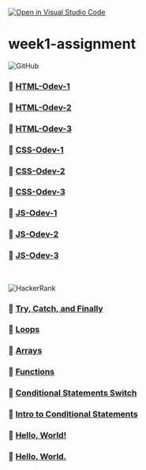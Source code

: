 [![Open in Visual Studio Code](https://classroom.github.com/assets/open-in-vscode-f059dc9a6f8d3a56e377f745f24479a46679e63a5d9fe6f495e02850cd0d8118.svg)](https://classroom.github.com/online_ide?assignment_repo_id=7349901&assignment_repo_type=AssignmentRepo)

# week1-assignment

![GitHub](https://img.shields.io/badge/github-%23121011.svg?style=for-the-badge&logo=github&logoColor=white)

### 🔗 [**HTML-Odev-1**](https://github.com/NijatBakhtiyar/HTML-Odev-1)

### 🔗 [**HTML-Odev-2**](https://github.com/NijatBakhtiyar/HTML-Odev-2)

### 🔗 [**HTML-Odev-3**](https://github.com/NijatBakhtiyar/HTML-Odev-3)

### 🔗 [**CSS-Odev-1**](https://github.com/NijatBakhtiyar/CSS-Odev-1)

### 🔗 [**CSS-Odev-2**](https://github.com/NijatBakhtiyar/CSS-Odev-2)

### 🔗 [**CSS-Odev-3**](https://github.com/NijatBakhtiyar/CSS-Odev-3)

### 🔗 [**JS-Odev-1**](https://github.com/NijatBakhtiyar/JS-Odev-1)

### 🔗 [**JS-Odev-2**](https://github.com/NijatBakhtiyar/JS-Odev-2)

### 🔗 [**JS-Odev-3**](https://github.com/NijatBakhtiyar/JS-Odev-3)

&nbsp;

![HackerRank](https://img.shields.io/badge/-Hackerrank-2EC866?style=for-the-badge&logo=HackerRank&logoColor=white)

### 🔗 [**Try, Catch, and Finally**](https://www.hackerrank.com/nijatbakhtiyar)

### 🔗 [**Loops**](https://www.hackerrank.com/nijatbakhtiyar)

### 🔗 [**Arrays**](https://www.hackerrank.com/nijatbakhtiyar)

### 🔗 [**Functions**](https://www.hackerrank.com/nijatbakhtiyar)

### 🔗 [**Conditional Statements Switch**](https://www.hackerrank.com/nijatbakhtiyar)

### 🔗 [**Intro to Conditional Statements**](https://www.hackerrank.com/nijatbakhtiyar)

### 🔗 [**Hello, World!**](https://www.hackerrank.com/nijatbakhtiyar)

### 🔗 [**Hello, World.**](https://www.hackerrank.com/nijatbakhtiyar)
